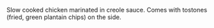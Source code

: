 Slow cooked chicken marinated in creole sauce. Comes with tostones (fried, green plantain chips) on the side.